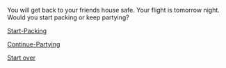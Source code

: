 You will get back to your friends house safe. Your flight is tomorrow night. Would you start packing or keep partying?

[Start-Packing](../Start-packing/smart-choice.md)

[Continue-Partying](../continue-partying/wrong-choice.md)

[Start over](../README.md)